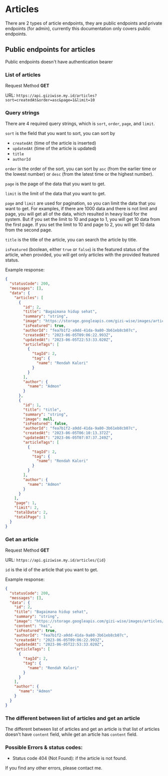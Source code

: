 # Articles

There are 2 types of article endpoints, they are public endpoints and private endpoints (for admin), currently this documentation only covers public endpoints.

## Public endpoints for articles

Public endpoints doesn't have authentication bearer

### List of articles

Request Method **GET**

URL: `https://api.giziwise.my.id/articles?sort=createdAt&order=asc&page=1&limit=10`

### Query strings

There are 4 required query strings, which is `sort`, `order`, `page`, and `limit`.

`sort` is the field that you want to sort, you can sort by 
- `createdAt` (time of the article is inserted)
- `updatedAt` (time of the article is updated)
- `title`
- `authorId`

`order` is the order of the sort, you can sort by `asc` (from the earlier time or the lowest number) or `desc` (from the latest time or the highest number).

`page` is the page of the data that you want to get.

`limit` is the limit of the data that you want to get.

`page` and `limit` are used for pagination, so you can limit the data that you want to get. For examples, if there are 1000 data and there is not limit and page, you will get all of the data, which resulted in heavy load for the system. But if you set the limit to 10 and page to 1, you will get 10 data from the first page. If you set the limit to 10 and page to 2, you will get 10 data from the second page.

`title` is the title of the article, you can search the article by title.

`isFeatured` (boolean, either `true` or `false`) is the featured status of the article, when provided, you will get only articles with the provided featured status.

Example response:
```json
{
  "statusCode": 200,
  "messages": [],
  "data": {
    "articles": [
      {
        "id": 2,
        "title": "Bagaimana hidup sehat",
        "summary": "string",
        "image": "https://storage.googleapis.com/gizi-wise/images/articles/1685955916363-images--18-_jpg.rf.18ffc84f219e36e935e57529f19e6a31.jpg",
        "isFeatured": true,
        "authorId": "fea7b1f2-a9dd-41da-9a80-3b61eb8cb07c",
        "createdAt": "2023-06-05T09:06:22.993Z",
        "updatedAt": "2023-06-05T22:53:33.020Z",
        "articleTags": [
          {
            "tagId": 2,
            "tag": {
              "name": "Rendah Kalori"
            }
          }
        ],
        "author": {
          "name": "Admon"
        }
      },
      {
        "id": 1,
        "title": "title",
        "summary": "string",
        "image": null,
        "isFeatured": false,
        "authorId": "fea7b1f2-a9dd-41da-9a80-3b61eb8cb07c",
        "createdAt": "2023-06-05T06:10:13.372Z",
        "updatedAt": "2023-06-05T07:07:37.249Z",
        "articleTags": [
          {
            "tagId": 2,
            "tag": {
              "name": "Rendah Kalori"
            }
          }
        ],
        "author": {
          "name": "Admon"
        }
      }
    ],
    "page": 1,
    "limit": 2,
    "totalData": 2,
    "totalPage": 1
  }
}
```

### Get an article

Request Method **GET**

URL: `https://api.giziwise.my.id/articles/{id}`

`id` is the id of the article that you want to get.

Example response:

```json
{
  "statusCode": 200,
  "messages": [],
  "data": {
    "id": 2,
    "title": "Bagaimana hidup sehat",
    "summary": "string",
    "image": "https://storage.googleapis.com/gizi-wise/images/articles/1685955916363-images--18-_jpg.rf.18ffc84f219e36e935e57529f19e6a31.jpg",
    "content": "hai",
    "isFeatured": true,
    "authorId": "fea7b1f2-a9dd-41da-9a80-3b61eb8cb07c",
    "createdAt": "2023-06-05T09:06:22.993Z",
    "updatedAt": "2023-06-05T22:53:33.020Z",
    "articleTags": [
      {
        "tagId": 2,
        "tag": {
          "name": "Rendah Kalori"
        }
      }
    ],
    "author": {
      "name": "Admon"
    }
  }
}
```

### The different between list of articles and get an article

The different between list of articles and get an article is that list of articles doesn't have `content` field, while get an article has `content` field.

### Possible Errors & status codes:

- Status code 404 (Not Found): if the article is not found.

If you find any other errors, please contact me.